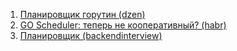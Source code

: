 1. [Планировщик горутин (dzen)](https://dzen.ru/a/ZbYLghwlSiVpggOT)
2. [GO Scheduler: теперь не кооперативный? (habr)](https://habr.com/ru/articles/502506/)
3. [Планировщик (backendinterview)](https://backendinterview.ru/goLang/scheduler.html)
